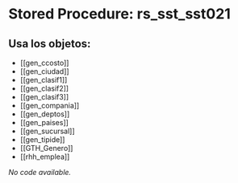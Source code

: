 # Stored Procedure: rs_sst_sst021

## Usa los objetos:
- [[gen_ccosto]]
- [[gen_ciudad]]
- [[gen_clasif1]]
- [[gen_clasif2]]
- [[gen_clasif3]]
- [[gen_compania]]
- [[gen_deptos]]
- [[gen_paises]]
- [[gen_sucursal]]
- [[gen_tipide]]
- [[GTH_Genero]]
- [[rhh_emplea]]

*No code available.*
